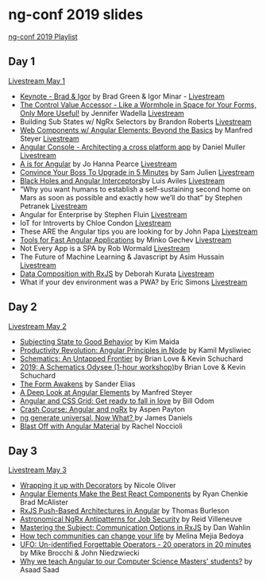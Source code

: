# ng-conf 2019 slides
[ng-conf 2019 Playlist](https://www.youtube.com/watch?v=xvU44SRVrik&list=PLOETEcp3DkCpimylVKTDe968yNmNIajlR)

## Day 1
[Livestream May 1](https://www.youtube.com/watch?v=n-RTxeyLbsk)
* [Keynote - Brad & Igor](https://docs.google.com/presentation/d/19yTRqHT1v4SQz5kXCL6OrIWvH9M20029s_ri5Eil03Y/edit?usp=sharing) by Brad Green & Igor Minar - [Livestream](https://www.youtube.com/watch?v=O0xx5SvjmnU)
* [The Control Value Accessor - Like a Wormhole in Space for Your Forms, Only More Useful!](https://tehfedaykin.github.io/WormholesandCVAs/) by Jennifer Wadella [Livestream](https://www.youtube.com/watch?v=kVbLSN0AW-Y)
* Building Sub States w/ NgRx Selectors by Brandon Roberts [Livestream](https://www.youtube.com/watch?v=RXuSDiLmcN0)		
* [Web Components w/ Angular Elements: Beyond the Basics](https://www.softwarearchitekt.at/talk/ngconnect2019/elements) by Manfred Steyer [Livestream](https://www.youtube.com/watch?v=E9i3YBFxSSE)	
* [Angular Console - Architecting a cross platform app](https://docs.google.com/presentation/d/1TrPQ5Gq8DFeRXH_h2E9RsNZ6NUsyET5d0B_eQ4TZzcE/edit?usp=sharing) by Daniel Muller [Livestream](https://www.youtube.com/watch?v=YzkMFFkzrls)	
* [A is for Angular](https://www.youtube.com/watch?v=lgGpU_o8Kqw) by Jo Hanna Pearce [Livestream](https://www.youtube.com/watch?v=lgGpU_o8Kqw)
* [Convince Your Boss To Upgrade in 5 Minutes](http://samj.im/ngconf) by Sam Julien [Livestream](https://www.youtube.com/watch?v=VS2qZe6ewZA)
* [Black Holes and Angular Interceptors](https://luixaviles.com/ngconf-2019/ )by Luis Aviles [Livestream](https://www.youtube.com/watch?v=peFWJYFvfQU)
* “Why you want humans to establish a self-sustaining second home on Mars as soon as possible and exactly how we’ll do that” by Stephen Petranek [Livestream](https://www.youtube.com/watch?v=_Up7GU-F9zc)
* Angular for Enterprise by Stephen Fluin [Livestream](https://www.youtube.com/watch?v=4d1HYKL2tt4&t=5s)
* IoT for Introverts by Chloe Condon [Livestream](https://www.youtube.com/watch?v=_K30eBabb3A)
* These ARE the Angular tips you are looking for by John Papa [Livestream](https://www.youtube.com/watch?v=2ZFgcTOcnUg)
* [Tools for Fast Angular Applications](https://speakerdeck.com/mgechev/tools-for-fast-angular-applications) by Minko Gechev [Livestream](https://www.youtube.com/watch?v=5VlBaaXO6ok)
* Not Every App is a SPA by Rob Wormald	[Livestream](https://www.youtube.com/watch?v=JX5GGu_7JKc) 	
 * The Future of Machine Learning & Javascript by Asim Hussain [Livestream](https://www.youtube.com/watch?v=hfSjaChrGpI)
* [Data Composition with RxJS](http://bit.ly/deborahk-ngconf2019) by Deborah Kurata	[Livestream](https://www.youtube.com/watch?v=Z76QlSpYcck)	
* What if your dev environment was a PWA? by Eric Simons	[Livestream](https://www.youtube.com/watch?v=i01V52I56TA)

## Day 2
[Livestream May 2](https://www.youtube.com/watch?v=sIWvhPXZHc0)
* [Subjecting State to Good Behavior](https://cloud.kmaida.io/KimMaida-SubjectingStateToGoodBehavior.pdf) by Kim Maida
* [Productivity Revolution: Angular Principles in Node](	https://speakerdeck.com/kamilmysliwiec/productivity-revolution-angular-principles-in-node) by Kamil Mysliwiec
* [Schematics: An Untapped Frontier](https://docs.google.com/presentation/d/156wl847PwJE5kUQ4PiiS8Qw74tI8Fpj2q3hQTrg8e4U/edit?usp=sharing) by Brian Love & Kevin Schuchard
* [2019: A Schematics Odysee (1-hour workshop)](https://docs.google.com/presentation/d/1h8s5tQssvbzSt77hs7VQT9w5IGAjFXNEUVap6HITjJA/edit?usp=sharing)by Brian Love & Kevin Schuchard
* [The Form Awakens](https://docs.google.com/presentation/d/1HyoAuf9_kiBp9B-9mTHPuTTzhgRvHBR5V-AQs81oXNU/edit?usp=sharing) by Sander Elias
* [A Deep Look at Angular Elements](https://speakerdeck.com/manfredsteyer/a-deep-look-at-angular-elements) by Manfred Steyer
* [Angular and CSS Grid: Get ready to fall in love](https://github.com/wnodom/spacewalk) by Bill Odom
* [Crash Course: Angular and ngRx](https://bit.ly/2GV8XY9) by Aspen Payton
* [ng generate universal, Now What? ](http://bit.ly/jd-ng-conf-2019) by James Daniels
* [Blast Off with Angular Material](https://drive.google.com/a/oasisdigital.com/file/d/1eTHOtAWx48WVdP0jzXNg4LkKDnPm8ufa/view?usp=drivesdk) by Rachel Noccioli

## Day 3
[Livestream May 3](https://www.youtube.com/watch?v=MLxQor_v924)
* [Wrapping it up with Decorators](https://slides.com/nixallover/decorators-ngconf2019#/) by Nicole Oliver
* [Angular Elements Make the Best React Components](https://bit.ly/ng-conf-elements) by Ryan Chenkie	Brad McAlister
* [RxJS Push-Based Architectures in Angular](http://bit.ly/2VgrxCX) by Thomas Burleson
* [Astronomical NgRx Antipatterns for Job Security](https://docs.google.com/presentation/d/1VsgupNTuuupljQJRqDqUsDRhsFwipA9f3EyP872WnwQ/edit?usp=sharing) by Reid Villeneuve
* [Mastering the Subject: Communication Options in RxJS](https://www.dropbox.com/s/sfqyjksou18b399/Mastering%20the%20Subject%20-%20Communication%20Options%20in%20RxJS.pdf?dl=0) by Dan Wahlin
* [How tech communities can change your life](https://docs.google.com/presentation/d/1d_I55TduB6jy6w71ck3yuUBzYZMNLO6cV__IkLuCaV4/edit?usp=drivesdk) by Melina Mejia Bedoya
* [UFO: Un-identified Forgettable Operators - 20 operators in 20 minutes](https://drive.google.com/file/d/1zP3PIQ_sXxmdnLypQy2q3BfP7IzmOu0l/view?usp=sharing) by Mike Brocchi & John Niedzwiecki
* [Why we teach Angular to our Computer Science Masters' students?](http://tiny.cc/ngconf2019) by Asaad Saad
